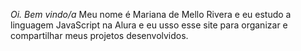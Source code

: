 *Oi. Bem vindo/a*
Meu nome é Mariana de Mello Rivera e eu estudo a linguagem JavaScript na Alura e eu usso esse site para organizar e compartilhar meus projetos desenvolvidos.
